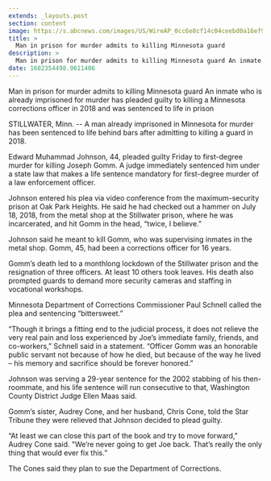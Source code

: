 ```yaml
--- 
extends: _layouts.post 
section: content 
image: https://s.abcnews.com/images/US/WireAP_0cc6e8cf14c04ceebd0a16ef9fef6418_16x9_992.jpg 
title: > 
  Man in prison for murder admits to killing Minnesota guard 
description: > 
  Man in prison for murder admits to killing Minnesota guard An inmate who is already imprisoned for murder has pleaded guilty to killing a Minnesota corrections officer in 2018 and was sentenced to life in prisonSTILLWATER, Minn. -- A man already imprisoned in Minnesota for murder has been sentenced to life behind bars after admitting to killing a guard in 2018.Edward Muhammad Johnson, 44, pleaded guilty Friday to first-degree murder for killing Joseph Gomm.A judge immediately sentenced him under a state law that makes a life sentence mandatory for first-degree murder of a law enforcement officer.Gomm, 45, had been a corrections officer for 16 years.That’s really the only thing that would ever fix this.”The Cones said they plan to sue the Department of Corrections. 
date: 1602354498.9611406 
--- 
```

Man in prison for murder admits to killing Minnesota guard An inmate who is already imprisoned for murder has pleaded guilty to killing a Minnesota corrections officer in 2018 and was sentenced to life in prison

STILLWATER, Minn. -- A man already imprisoned in Minnesota for murder has been sentenced to life behind bars after admitting to killing a guard in 2018.

Edward Muhammad Johnson, 44, pleaded guilty Friday to first-degree murder for killing Joseph Gomm. A judge immediately sentenced him under a state law that makes a life sentence mandatory for first-degree murder of a law enforcement officer.

Johnson entered his plea via video conference from the maximum-security prison at Oak Park Heights. He said he had checked out a hammer on July 18, 2018, from the metal shop at the Stillwater prison, where he was incarcerated, and hit Gomm in the head, “twice, I believe.”

Johnson said he meant to kill Gomm, who was supervising inmates in the metal shop. Gomm, 45, had been a corrections officer for 16 years.

Gomm’s death led to a monthlong lockdown of the Stillwater prison and the resignation of three officers. At least 10 others took leaves. His death also prompted guards to demand more security cameras and staffing in vocational workshops.

Minnesota Department of Corrections Commissioner Paul Schnell called the plea and sentencing “bittersweet.”

“Though it brings a fitting end to the judicial process, it does not relieve the very real pain and loss experienced by Joe’s immediate family, friends, and co-workers,” Schnell said in a statement. “Officer Gomm was an honorable public servant not because of how he died, but because of the way he lived – his memory and sacrifice should be forever honored.”

Johnson was serving a 29-year sentence for the 2002 stabbing of his then-roommate, and his life sentence will run consecutive to that, Washington County District Judge Ellen Maas said.

Gomm’s sister, Audrey Cone, and her husband, Chris Cone, told the Star Tribune they were relieved that Johnson decided to plead guilty.

“At least we can close this part of the book and try to move forward," Audrey Cone said. "We’re never going to get Joe back. That’s really the only thing that would ever fix this.”

The Cones said they plan to sue the Department of Corrections.